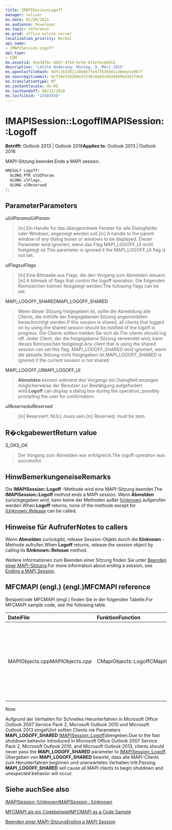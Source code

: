 ```yaml
---
title: IMAPISessionLogoff
manager: soliver
ms.date: 03/09/2015
ms.audience: Developer
ms.topic: reference
ms.prod: office-online-server
localization_priority: Normal
api_name:
- IMAPISession.Logoff
api_type:
- COM
ms.assetid: 93e38f6c-4b67-4f2d-bc94-631efec86852
description: 'Letzte Änderung: Montag, 9. März 2015'
ms.openlocfilehash: 9dfc3b3381139b6b7fe47fb369d1cd69ee5e9677
ms.sourcegitcommit: 0cf39e5382b8c6f236c8a63c6036849ed3527ded
ms.translationtype: MT
ms.contentlocale: de-DE
ms.lasthandoff: 08/23/2018
ms.locfileid: "22587838"
---
```

# <a name="imapisessionlogoff"></a><span data-ttu-id="0e7b4-103">IMAPISession::Logoff</span><span class="sxs-lookup"><span data-stu-id="0e7b4-103">IMAPISession::Logoff</span></span>

  
  
<span data-ttu-id="0e7b4-104">**Betrifft**: Outlook 2013 | Outlook 2016</span><span class="sxs-lookup"><span data-stu-id="0e7b4-104">**Applies to**: Outlook 2013 | Outlook 2016</span></span> 
  
<span data-ttu-id="0e7b4-105">MAPI-Sitzung beendet.</span><span class="sxs-lookup"><span data-stu-id="0e7b4-105">Ends a MAPI session.</span></span>
  
```cpp
HRESULT Logoff(
  ULONG_PTR ulUIParam,
  ULONG ulFlags,
  ULONG ulReserved
);
```

## <a name="parameters"></a><span data-ttu-id="0e7b4-106">Parameter</span><span class="sxs-lookup"><span data-stu-id="0e7b4-106">Parameters</span></span>

 <span data-ttu-id="0e7b4-107">_ulUIParam_</span><span class="sxs-lookup"><span data-stu-id="0e7b4-107">_ulUIParam_</span></span>
  
> <span data-ttu-id="0e7b4-108">[in] Ein Handle für das übergeordnete Fenster für alle Dialogfelder oder Windows, angezeigt werden soll.</span><span class="sxs-lookup"><span data-stu-id="0e7b4-108">[in] A handle to the parent window of any dialog boxes or windows to be displayed.</span></span> <span data-ttu-id="0e7b4-109">Dieser Parameter wird ignoriert, wenn das Flag MAPI_LOGOFF_UI nicht festgelegt ist.</span><span class="sxs-lookup"><span data-stu-id="0e7b4-109">This parameter is ignored if the MAPI_LOGOFF_UI flag is not set.</span></span>
    
 <span data-ttu-id="0e7b4-110">_ulFlags_</span><span class="sxs-lookup"><span data-stu-id="0e7b4-110">_ulFlags_</span></span>
  
> <span data-ttu-id="0e7b4-111">[in] Eine Bitmaske aus Flags, die den Vorgang zum Abmelden steuern.</span><span class="sxs-lookup"><span data-stu-id="0e7b4-111">[in] A bitmask of flags that control the logoff operation.</span></span> <span data-ttu-id="0e7b4-112">Die folgenden Kennzeichen können festgelegt werden:</span><span class="sxs-lookup"><span data-stu-id="0e7b4-112">The following flags can be set:</span></span>
    
<span data-ttu-id="0e7b4-113">MAPI_LOGOFF_SHARED</span><span class="sxs-lookup"><span data-stu-id="0e7b4-113">MAPI_LOGOFF_SHARED</span></span> 
  
> <span data-ttu-id="0e7b4-114">Wenn dieser Sitzung freigegeben ist, sollte die Abmeldung alle Clients, die mithilfe der freigegebenen Sitzung angemeldeten benachrichtigt werden.</span><span class="sxs-lookup"><span data-stu-id="0e7b4-114">If this session is shared, all clients that logged on by using the shared session should be notified of the logoff in progress.</span></span> <span data-ttu-id="0e7b4-115">Die Clients sollten melden Sie sich ab.</span><span class="sxs-lookup"><span data-stu-id="0e7b4-115">The clients should log off.</span></span> <span data-ttu-id="0e7b4-116">Jeder Client, der die freigegebene Sitzung verwendet wird, kann dieses Kennzeichen festgelegt.</span><span class="sxs-lookup"><span data-stu-id="0e7b4-116">Any client that is using the shared session can set this flag.</span></span> <span data-ttu-id="0e7b4-117">MAPI_LOGOFF_SHARED wird ignoriert, wenn die aktuelle Sitzung nicht freigegeben ist.</span><span class="sxs-lookup"><span data-stu-id="0e7b4-117">MAPI_LOGOFF_SHARED is ignored if the current session is not shared.</span></span>
    
<span data-ttu-id="0e7b4-118">MAPI_LOGOFF_UI</span><span class="sxs-lookup"><span data-stu-id="0e7b4-118">MAPI_LOGOFF_UI</span></span> 
  
> <span data-ttu-id="0e7b4-119">**Abmelden** können während des Vorgangs ein Dialogfeld anzeigen möglicherweise der Benutzer zur Bestätigung aufgefordert wird.</span><span class="sxs-lookup"><span data-stu-id="0e7b4-119">**Logoff** can display a dialog box during the operation, possibly prompting the user for confirmation.</span></span> 
    
 <span data-ttu-id="0e7b4-120">_ulReserved_</span><span class="sxs-lookup"><span data-stu-id="0e7b4-120">_ulReserved_</span></span>
  
> <span data-ttu-id="0e7b4-121">[in] Reserviert. NULL muss sein.</span><span class="sxs-lookup"><span data-stu-id="0e7b4-121">[in] Reserved; must be zero.</span></span>
    
## <a name="return-value"></a><span data-ttu-id="0e7b4-122">R�ckgabewert</span><span class="sxs-lookup"><span data-stu-id="0e7b4-122">Return value</span></span>

<span data-ttu-id="0e7b4-123">S_OK</span><span class="sxs-lookup"><span data-stu-id="0e7b4-123">S_OK</span></span> 
  
> <span data-ttu-id="0e7b4-124">Der Vorgang zum Abmelden war erfolgreich.</span><span class="sxs-lookup"><span data-stu-id="0e7b4-124">The logoff operation was successful.</span></span>
    
## <a name="remarks"></a><span data-ttu-id="0e7b4-125">HinwBemerkungeneise</span><span class="sxs-lookup"><span data-stu-id="0e7b4-125">Remarks</span></span>

<span data-ttu-id="0e7b4-126">Die **IMAPISession::Logoff** -Methode wird eine MAPI-Sitzung beendet.</span><span class="sxs-lookup"><span data-stu-id="0e7b4-126">The **IMAPISession::Logoff** method ends a MAPI session.</span></span> <span data-ttu-id="0e7b4-127">Wenn **Abmelden** zurückgegeben wird, kann keine der Methoden außer [IUnknown](http://msdn.microsoft.com/en-us/library/ms682317%28v=VS.85%29.aspx) aufgerufen werden.</span><span class="sxs-lookup"><span data-stu-id="0e7b4-127">When **Logoff** returns, none of the methods except for [IUnknown::Release](http://msdn.microsoft.com/en-us/library/ms682317%28v=VS.85%29.aspx) can be called.</span></span> 
  
## <a name="notes-to-callers"></a><span data-ttu-id="0e7b4-128">Hinweise für Aufrufer</span><span class="sxs-lookup"><span data-stu-id="0e7b4-128">Notes to callers</span></span>

<span data-ttu-id="0e7b4-129">Wenn **Abmelden** zurückgibt, release Session-Objekt durch die **IUnknown** -Methode aufrufen.</span><span class="sxs-lookup"><span data-stu-id="0e7b4-129">When **Logoff** returns, release the session object by calling its **IUnknown::Release** method.</span></span> 
  
<span data-ttu-id="0e7b4-130">Weitere Informationen zum Beenden einer Sitzung finden Sie unter [Beenden einer MAPI-Sitzung](ending-a-mapi-session.md).</span><span class="sxs-lookup"><span data-stu-id="0e7b4-130">For more information about ending a session, see [Ending a MAPI Session](ending-a-mapi-session.md).</span></span>
  
## <a name="mfcmapi-reference"></a><span data-ttu-id="0e7b4-131">MFCMAPI (engl.) (engl.)</span><span class="sxs-lookup"><span data-stu-id="0e7b4-131">MFCMAPI reference</span></span>

<span data-ttu-id="0e7b4-132">Beispielcode MFCMAPI (engl.) finden Sie in der folgenden Tabelle.</span><span class="sxs-lookup"><span data-stu-id="0e7b4-132">For MFCMAPI sample code, see the following table.</span></span>
  
|<span data-ttu-id="0e7b4-133">**Datei**</span><span class="sxs-lookup"><span data-stu-id="0e7b4-133">**File**</span></span>|<span data-ttu-id="0e7b4-134">**Funktion**</span><span class="sxs-lookup"><span data-stu-id="0e7b4-134">**Function**</span></span>|<span data-ttu-id="0e7b4-135">**Comment**</span><span class="sxs-lookup"><span data-stu-id="0e7b4-135">**Comment**</span></span>|
|:-----|:-----|:-----|
|<span data-ttu-id="0e7b4-136">MAPIObjects.cpp</span><span class="sxs-lookup"><span data-stu-id="0e7b4-136">MAPIObjects.cpp</span></span>  <br/> |<span data-ttu-id="0e7b4-137">CMapiObjects::Logoff</span><span class="sxs-lookup"><span data-stu-id="0e7b4-137">CMapiObjects::Logoff</span></span>  <br/> |<span data-ttu-id="0e7b4-138">MFCMAPI (engl.) verwendet die **IMAPISession::Logoff** -Methode aus der Sitzung vor einer Freigabe abmelden.</span><span class="sxs-lookup"><span data-stu-id="0e7b4-138">MFCMAPI uses the **IMAPISession::Logoff** method to log off from the session before releasing it.</span></span>  <br/> |
   
> [!NOTE]
> <span data-ttu-id="0e7b4-139">Aufgrund der Verhalten für Schnelles Herunterfahren in Microsoft Office Outlook 2007 Service Pack 2, Microsoft Outlook 2010 und Microsoft Outlook 2013 eingeführt sollten Clients nie Parameters **MAPI_LOGOFF_SHARED** [IMAPISession::Logoff](imapisession-logoff.md)übergeben.</span><span class="sxs-lookup"><span data-stu-id="0e7b4-139">Due to the fast shutdown behavior introduced in Microsoft Office Outlook 2007 Service Pack 2, Microsoft Outlook 2010, and Microsoft Outlook 2013, clients should never pass the **MAPI_LOGOFF_SHARED** parameter to [IMAPISession::Logoff](imapisession-logoff.md).</span></span> <span data-ttu-id="0e7b4-140">Übergeben von **MAPI_LOGOFF_SHARED** bewirkt, dass alle MAPI-Clients zum Herunterfahren beginnen und unerwartetes Verhalten tritt.</span><span class="sxs-lookup"><span data-stu-id="0e7b4-140">Passing **MAPI_LOGOFF_SHARED** will cause all MAPI clients to begin shutdown and unexpected behavior will occur.</span></span> 
  
## <a name="see-also"></a><span data-ttu-id="0e7b4-141">Siehe auch</span><span class="sxs-lookup"><span data-stu-id="0e7b4-141">See also</span></span>



[<span data-ttu-id="0e7b4-142">IMAPISession: IUnknown</span><span class="sxs-lookup"><span data-stu-id="0e7b4-142">IMAPISession : IUnknown</span></span>](imapisessioniunknown.md)


[<span data-ttu-id="0e7b4-143">MFCMAPI als ein Codebeispiel</span><span class="sxs-lookup"><span data-stu-id="0e7b4-143">MFCMAPI as a Code Sample</span></span>](mfcmapi-as-a-code-sample.md)
  
[<span data-ttu-id="0e7b4-144">Beenden einer MAPI-Sitzung</span><span class="sxs-lookup"><span data-stu-id="0e7b4-144">Ending a MAPI Session</span></span>](ending-a-mapi-session.md)

